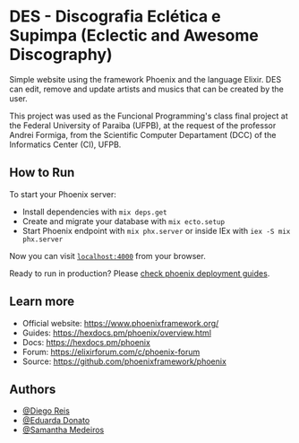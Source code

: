 # DES - Discografia Eclética e Supimpa (Eclectic and Awesome Discography)
Simple website using the framework Phoenix and the language Elixir. DES can edit, remove and update artists and musics that can be created by the user.

This project was used as the Funcional Programming's class final project at the Federal University of Paraiba (UFPB), at the request of the professor Andrei Formiga, from the Scientific Computer Departament (DCC) of the Informatics Center (CI), UFPB.

## How to Run
To start your Phoenix server:

  * Install dependencies with `mix deps.get`
  * Create and migrate your database with `mix ecto.setup`
  * Start Phoenix endpoint with `mix phx.server` or inside IEx with `iex -S mix phx.server`

Now you can visit [`localhost:4000`](http://localhost:4000) from your browser.

Ready to run in production? Please [check phoenix deployment guides](https://hexdocs.pm/phoenix/deployment.html).


## Learn more
  * Official website: https://www.phoenixframework.org/
  * Guides: https://hexdocs.pm/phoenix/overview.html
  * Docs: https://hexdocs.pm/phoenix
  * Forum: https://elixirforum.com/c/phoenix-forum
  * Source: https://github.com/phoenixframework/phoenix

## Authors
 - [@Diego Reis](https://www.github.com/diegolrs)
 - [@Eduarda Donato](https://github.com/Eduarda-Donato)
 - [@Samantha Medeiros](https://github.com/sammid37)

